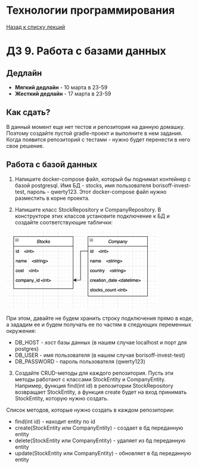 # Технологии программирования

[Назад к списку лекций](/lectures/2023-spring/)

# ДЗ 9. Работа с базами данных

## Дедлайн
- **Мягкий дедлайн** - 10 марта в 23-59
- **Жесткий дедлайн** - 17 марта в 23-59

## Как сдать?
В данный момент еще нет тестов и репозитория на данную домашку. Поэтому создайте пустой gradle-проект и выполните в нем 
задания. Когда появится репозиторий с тестами - нужно будет перенести в него свое решение.


## Работа с базой данных

1. Напишите docker-compose файл, который бы поднимал контейнер с базой postgresql. Имя БД - stocks, имя пользователя
borisoff-invest-test, пароль - qwerty123. Этот docker-compose файл нужно разместить в корне проекта.

2. Напишите класс StockRepository и CompanyRepository. В конструкторе этих классов установите подключение к БД и 
создайте соответствующие таблички:

![](../../resources/lectures/2024-spring/db_schema_1.png)

При этом, давайте не будем хранить строку подключения прямо в коде, а зададим ее и будем получать ее по частям в следующих переменных 
окружения:
- DB_HOST - хост базы данных (в нашем случае localhost и порт для postgres)
- DB_USER - имя пользователя (в нашем случае borisoff-invest-test)
- DB_PASSWORD - пароль пользователя (qwerty123)

3. Создайте CRUD-методы для каждого репозитория. Пусть эти методы работают с классами StockEntity и CompanyEntity. Например,
функция find(int id) в репозитории StockRepository возвращает StockEntity, а функция create будет на вход принимать 
StockEntity, которую нужно создать.

Список методов, которые нужно создать в каждом репозитории:
- find(int id) - находит entity по id
- create(StockEntity или CompanyEntity) - создает в бд переданную entity
- delete(StockEntity или CompanyEntity) - удаляет из бд переданную entity
- update(StockEntity или CompanyEntity) - обновляет в бд переданную entity
